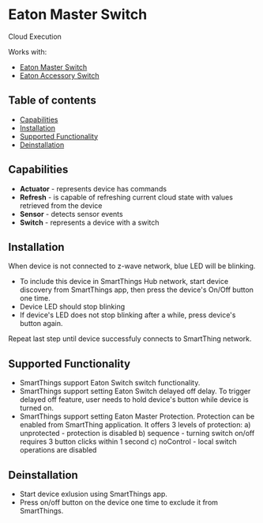 # Eaton Master Switch

Cloud Execution

Works with:

* [Eaton Master Switch](http://www.cooperindustries.com/content/public/en/wiring_devices/products/lighting_controls/aspire_rf_wireless/switches/aspire_rf_15a_wireless_switch_rf9501.html)
* [Eaton Accessory Switch](http://www.cooperindustries.com/content/public/en/wiring_devices/products/lighting_controls/aspire_rf_wireless/switches/aspire_rf_accessory_switch_rf9517.html)

## Table of contents

* [Capabilities](#capabilities)
* [Installation](#installation)
* [Supported Functionality](#supported-functionality)
* [Deinstallation](#deinstallation)

## Capabilities

* **Actuator** - represents device has commands
* **Refresh** - is capable of refreshing current cloud state with values retrieved from the device
* **Sensor** - detects sensor events
* **Switch** - represents a device with a switch

## Installation

When device is not connected to z-wave network, blue LED will be blinking.

* To include this device in SmartThings Hub network, start device discovery from SmartThings app, then press the device's On/Off button one time.
* Device LED should stop blinking
* If device's LED does not stop blinking after a while, press device's button again.

Repeat last step until device successfuly connects to SmartThing network.

## Supported Functionality

* SmartThings support Eaton Switch switch functionality.
* SmartThings support setting Eaton Switch delayed off delay. To trigger delayed off feature, user needs to hold device's button while device is turned on.
* SmartThings support setting Eaton Master Protection. Protection can be enabled from SmartThing application. It offers 3 levels of protection:
  a) unprotected - protection is disabled
  b) sequence - turning switch on/off requires 3 button clicks within 1 second
  c) noControl - local switch operations are disabled

## Deinstallation
* Start device exlusion using SmartThings app.
* Press on/off button on the device one time to exclude it from SmartThings.

